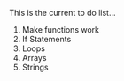 This is the current to do list...

1) Make functions work
2) If Statements
3) Loops
4) Arrays
5) Strings